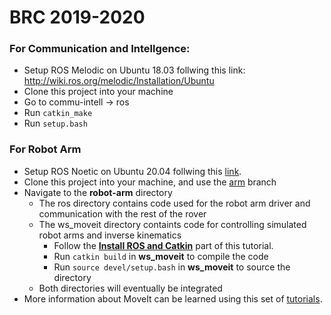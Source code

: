 # BRC 2019-2020

### For Communication and Intellgence:
- Setup ROS Melodic on Ubuntu 18.03 follwing this link: http://wiki.ros.org/melodic/Installation/Ubuntu
- Clone this project into your machine
- Go to commu-intell -> ros
- Run `catkin_make`
- Run `setup.bash`

### For Robot Arm
- Setup ROS Noetic on Ubuntu 20.04 follwing this [link](http://wiki.ros.org/noetic/Installation/Ubuntu).
- Clone this project into your machine, and use the [arm](https://github.com/boilerrobotics/BRC2019-2020/tree/arm) branch
- Navigate to the **robot-arm** directory
    - The ros directory contains code used for the robot arm driver and communication with the rest of the rover
    - The ws_moveit directory containts code for controlling simulated robot arms and inverse kinematics
        - Follow the **[Install ROS and Catkin](https://ros-planning.github.io/moveit_tutorials/doc/getting_started/getting_started.html#install-ros-and-catkin)** part of this tutorial.
        - Run `catkin build` in **ws_moveit** to compile the code
        - Run `source devel/setup.bash` in **ws_moveit** to source the directory
    - Both directories will eventually be integrated
- More information about MoveIt can be learned using this set of [tutorials](https://ros-planning.github.io/moveit_tutorials/).
